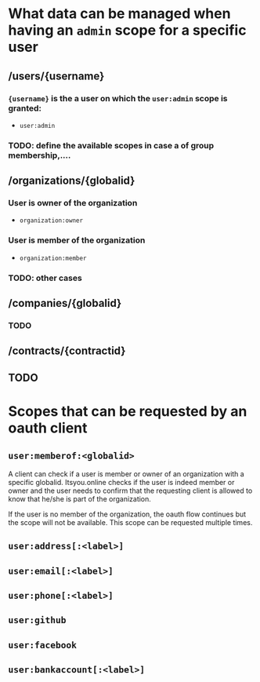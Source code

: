# What data can be managed when having an `admin` scope for a specific user

## /users/{username}

### `{username}` is the a user on which the `user:admin` scope is granted:

* `user:admin`

### TODO: define the available scopes in case a of group membership,....


## /organizations/{globalid}

### User is owner of the organization

* `organization:owner`

### User is member of the organization

* `organization:member`

### TODO: other cases

## /companies/{globalid}

### TODO

## /contracts/{contractid}

## TODO


# Scopes that can be requested by an oauth client

## `user:memberof:<globalid>`

A client can check if a user is member or owner of an organization with a specific globalid.
Itsyou.online checks if the user is indeed member or owner and the user needs to confirm
that the requesting client is allowed to know that he/she is part of the organization.

If the user is no member of the <globalid> organization, the oauth flow continues but the scope will not be available. This scope can be requested multiple times.

## `user:address[:<label>]`


## `user:email[:<label>]`


## `user:phone[:<label>]`


## `user:github`

## `user:facebook`

## `user:bankaccount[:<label>]`
